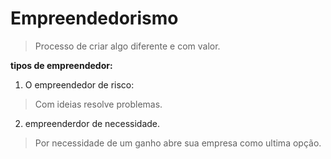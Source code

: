 # Empreendedorismo
> Processo de criar algo diferente e com valor.

**tipos de empreendedor:**

1. O empreendedor de risco:
> Com ideias resolve problemas.

2. empreenderdor de necessidade.
> Por necessidade de um ganho abre sua empresa como ultima opção.


